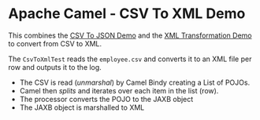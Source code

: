 # Apache Camel - CSV To XML Demo

This combines the [CSV To JSON Demo](03CsvToJson/README.md) and the  [XML Transformation Demo](04XMLTransformation/README.md) to convert
from CSV to XML.

The `CsvToXmlTest` reads the `employee.csv` and converts it to an XML file per row and outputs it to the log.

* The CSV is read (*unmarshal*) by Camel Bindy creating a List of POJOs.
* Camel then *splits* and iterates over each item in the list (row).
* The processor converts the POJO to the JAXB object
* The JAXB object is marshalled to XML
